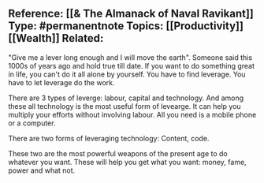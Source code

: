 
**Reference:** [[& The Almanack of Naval Ravikant]]
**Type:** #permanentnote 
**Topics:** [[Productivity]] [[Wealth]]
**Related:**
----


"Give me a lever long enough and I will move the earth". Someone said this 1000s of years ago and hold true till date. If you want to do something great in life, you can't do it all alone by yourself. You have to find leverage. You have to let leverage do the work. 

There are 3 types of leverge: labour, capital and technology. And among these all technology is the most useful form of levearge. It can help you multiply your efforts without involving labour. All you need is a mobile phone or a computer.

There are two forms of leveraging technology: Content, code.

These two are the most powerful weapons of the present age to do whatever you want. These will help you get what you want: money, fame, power and what not.
